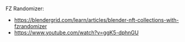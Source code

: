 FZ Randomizer:  
- https://blendergrid.com/learn/articles/blender-nft-collections-with-fzrandomizer
- https://www.youtube.com/watch?v=ggK5-dphnGU  
